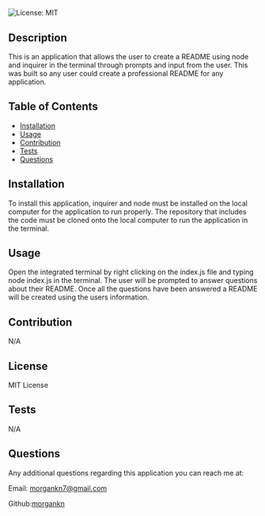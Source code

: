 # <README Generator>
![License: MIT](https://img.shields.io/badge/License-MIT-yellow.svg)
## Description
  This is an application that allows the user to create a README using node and inquirer in the terminal through prompts and input from the user. This was built so any user could create a professional README for any application.

## Table of Contents
- [Installation](#installation)
- [Usage](#usage)
- [Contribution](#contribution)
- [Tests](#tests)
- [Questions](#questions)


## Installation 
To install this application, inquirer and node must be installed on the local computer for the application to run properly. The repository that includes the code must be cloned onto the local computer to run the application in the terminal.

## Usage 
Open the integrated terminal by right clicking on the index.js file and typing node index.js in the terminal. The user will be prompted to answer questions about their README. Once all the questions have been answered a README will be created using the users information.

## Contribution
N/A

## License 
  MIT License

## Tests 
N/A

## Questions
Any additional questions regarding this application you can reach me at:

Email: morgankn7@gmail.com

Github:[morgankn](https://github.com/morgankn)